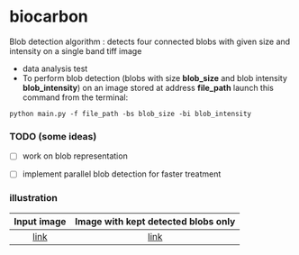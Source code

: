 # biocarbon

Blob detection algorithm : detects four connected blobs with given size and intensity on a single band tiff image

* data analysis test
* To perform blob detection (blobs with size **blob_size** and blob intensity **blob_intensity**) on an image stored at address **file_path** launch this command from the terminal:
```
python main.py -f file_path -bs blob_size -bi blob_intensity 
```

### TODO (some ideas)
- [ ] work on blob representation
- [ ] implement parallel blob detection for faster treatment


### illustration 

Input image            |  Image with kept detected blobs only
:-------------------------:|:-------------------------:
[link](data/blobs.tif) |  [link](data/blobs_detected.tif)


